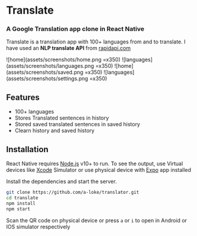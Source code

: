 # Translate

### A Google Translation app clone in React Native

Translate is a translation app with 100+ languages from and to translate. I have used an **NLP translate API** from [rapidapi.com](https://rapidapi.com/gofitech/api/nlp-translation/)

![home](assets/screenshots/home.png =x350) ![languages](assets/screenshots/languages.png =x350)
![home](assets/screenshots/saved.png =x350) ![languages](assets/screenshots/settings.png =x350)

## Features

-   100+ languages
-   Stores Translated sentences in history
-   Stored saved translated sentences in saved history
-   Clearn history and saved history

## Installation

React Native requires [Node.js](https://nodejs.org/) v10+ to run.
To see the output, use Virtual devices like [Xcode](https://developer.apple.com/xcode/) Simulator or use physical device with [Expo](https://apps.apple.com/app/apple-store/id982107779) app installed

Install the dependencies and start the server.

```sh
git clone https://github.com/a-loke/translator.git
cd translate
npm install
npm start
```

Scan the QR code on physical device or press `a` or `i` to open in Android or IOS simulator respectively
